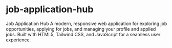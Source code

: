 # job-application-hub
Job Application Hub A modern, responsive web application for exploring job opportunities, applying for jobs, and managing your profile and applied jobs. Built with HTML5, Tailwind CSS, and JavaScript for a seamless user experience.
